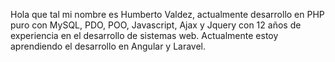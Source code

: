 Hola que tal mi nombre es Humberto Valdez, actualmente desarrollo en PHP puro con MySQL, PDO, POO, Javascript, Ajax y Jquery con 12 años de experiencia en el desarrollo de sistemas web.
Actualmente estoy aprendiendo el desarrollo en Angular y Laravel.


<!---
humberdav/humberdav is a ✨ special ✨ repository because its `README.md` (this file) appears on your GitHub profile.
You can click the Preview link to take a look at your changes.
--->
